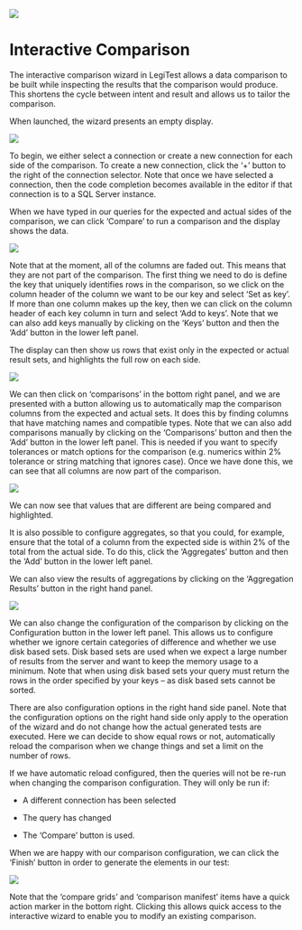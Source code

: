 ﻿![](images/_LegiTestBanner.png)

# Interactive Comparison



The interactive comparison wizard in LegiTest allows a data comparison to be built while inspecting the results that the comparison would produce. This shortens the cycle between intent and result and allows us to tailor the comparison.



When launched, the wizard presents an empty display.

![](images/InteractiveComparison1.png)





To begin, we either select a connection or create a new connection for each side of the comparison. To create a new connection, click the ‘+’ button to the right of the connection selector. Note that once we have selected a connection, then the code completion becomes available in the editor if that connection is to a SQL Server instance.



When we have typed in our queries for the expected and actual sides of the comparison, we can click ‘Compare’ to run a comparison and the display shows the data.

![](images/InteractiveComparison2.png)





Note that at the moment, all of the columns are faded out. This means that they are not part of the comparison. The first thing we need to do is define the key that uniquely identifies rows in the comparison, so we click on the column header of the column we want to be our key and select ‘Set as key’. If more than one column makes up the key, then we can click on the column header of each key column in turn and select ‘Add to keys’. Note that we can also add keys manually by clicking on the ‘Keys’ button and then the ‘Add’ button in the lower left panel.



The display can then show us rows that exist only in the expected or actual result sets, and highlights the full row on each side.

![](images/InteractiveComparison3.png)





We can then click on ‘comparisons’ in the bottom right panel, and we are presented with a button allowing us to automatically map the comparison columns from the expected and actual sets. It does this by finding columns that have matching names and compatible types. Note that we can also add comparisons manually by clicking on the ‘Comparisons’ button and then the ‘Add’ button in the lower left panel. This is needed if you want to specify tolerances or match options for the comparison (e.g. numerics within 2% tolerance or string matching that ignores case). Once we have done this, we can see that all columns are now part of the comparison.

![](images/InteractiveComparison4.png)





We can now see that values that are different are being compared and highlighted.



It is also possible to configure aggregates, so that you could, for example, ensure that the total of a column from the expected side is within 2% of the total from the actual side. To do this, click the ‘Aggregates’ button and then the ‘Add’ button in the lower left panel.



We can also view the results of aggregations by clicking on the ‘Aggregation Results’ button in the right hand panel.

![](images/InteractiveComparison5.png)





We can also change the configuration of the comparison by clicking on the Configuration button in the lower left panel. This allows us to configure whether we ignore certain categories of difference and whether we use disk based sets. Disk based sets are used when we expect a large number of results from the server and want to keep the memory usage to a minimum. Note that when using disk based sets your query must return the rows in the order specified by your keys – as disk based sets cannot be sorted.



There are also configuration options in the right hand side panel. Note that the configuration options on the right hand side only apply to the operation of the wizard and do not change how the actual generated tests are executed. Here we can decide to show equal rows or not, automatically reload the comparison when we change things and set a limit on the number of rows.



If we have automatic reload configured, then the queries will not be re-run when changing the comparison configuration. They will only be run if:



- A different connection has been selected

- The query has changed

- The ‘Compare’ button is used.



When we are happy with our comparison configuration, we can click the ‘Finish’ button in order to generate the elements in our test:

![](images/InteractiveComparison6.png)





Note that the ‘compare grids’ and ‘comparison manifest’ items have a quick action marker in the bottom right. Clicking this allows quick access to the interactive wizard to enable you to modify an existing comparison.

